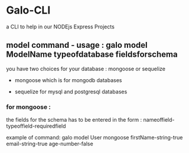 # Galo-CLI
a CLI to help in our NODEjs Express Projects 



## model command - usage : galo model ModelName typeofdatabase fieldsforschema

you have two choices for your database : mongoose or sequelize

- mongoose which is for mongodb databases

- sequelize for mysql and postgresql databases


### for mongoose : 

the fields for the schema has to be entered in the form : nameoffield-typeoffield-requiredfield

example of command: galo model User mongoose firstName-string-true email-string-true age-number-false
